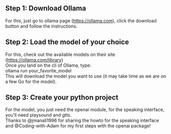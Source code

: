 ## Step 1: Download Ollama
For this, just go to ollama page (https://ollama.com), click the download button and follow the instructions.  
## Step 2: Load the model of your choice
For this, check out the available models on their site (https://ollama.com/library)  
Once you land on the cli of Ollama, type:  
ollama run your_favorite_model  
This will download the model you want to use (it may take time as we are on a few Go for the model).  
## Step 3: Create your python project  
For the model, you just need the openai module, for the speaking interface, you'll need playsound and gtts.  
Thanks to @jmanali1996 for sharing the howto for the speaking interface and @Coding-with-Adam for my first steps with the openai package!
